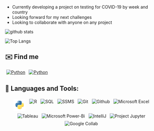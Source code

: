 * Currently developing a project on testing for COVID-19 by week and country
* Looking forward for my next challenges
* Looking to collaborate with anyone on any project

![github stats](https://github-readme-stats.vercel.app/api?username=Anestis-K&&show_icons=true&title_color=ffffff&icon_color=bb2acf&text_color=daf7dc&bg_color=151515)

![Top Langs](https://github-readme-stats.vercel.app/api/top-langs/?username=Anestis-K&layout=compacthttps://github.com/Anestis-K/github-readme-stats)



## ✉️ Find me


<p align="center">
 
 <a href="https://www.linkedin.com/in/anestis-karonidis/" target="_blank" rel="noopener noreferrer"> <img src="https://cdn.jsdelivr.net/npm/simple-icons@v3/icons/linkedin.svg" alt="Python" height="40" style="vertical-align:top; margin:4px"></a> 
 <a href="mailto:anestis.karonidis@gmail.com"> <img src="https://cdn.jsdelivr.net/npm/simple-icons@v3/icons/gmail.svg" alt="Python" height="40" style="vertical-align:top; margin:4px"></a>
</p>

## 🧰 Languages and Tools:
<p align="center">

<img src="https://raw.githubusercontent.com/github/explore/80688e429a7d4ef2fca1e82350fe8e3517d3494d/topics/python/python.png" alt="Python" height="40" style="vertical-align:top; margin:4px">

<img src="https://www.r-project.org/Rlogo.png" alt="R" height="40" style="vertical-align:top; margin:4px">

<img src="https://miro.medium.com/max/1200/1*Oe7xavCj5qCBzwTbLDbPTg.jpeg" alt="SQL" height="40" style="vertical-align:top; margin:4px">

<img src="https://miro.medium.com/max/402/1*KTDZHTVaVbvbyhIf2PmBAw.png" alt="SSMS" height="40" style="vertical-align:top; margin:4px">

<img src="https://avatars3.githubusercontent.com/u/18133?s=200&v=4" alt="Git"  height="40" style="vertical-align:top; margin:4px">

<img src="https://www.somagnews.com/wp-content/uploads/2020/04/75-e1586981465263.png" alt="Github" height="40" style="vertical-align:top; margin:4px">

<img src="https://encrypted-tbn0.gstatic.com/images?q=tbn%3AANd9GcTmq42Wk8-sPEEhgjJzWjjIv8ok-CAM8_qeOw&usqp=CAU" alt="Microsoft Excel" height="40" style="vertical-align:top; margin:4px">

<img src="https://pbs.twimg.com/profile_images/1268207088683020288/d9agkn4h.jpg" alt="Tableau" height="40" style="vertical-align:top; margin:4px">

<img src="https://encrypted-tbn0.gstatic.com/images?q=tbn%3AANd9GcStOKnbE1rXC9C_YnEpdTi47deAwisCke7lLA&usqp=CAU" alt="Microsoft Power-Bi" height="40" style="vertical-align:top; margin:4px">

<img src="https://upload.wikimedia.org/wikipedia/commons/thumb/d/d5/IntelliJ_IDEA_Logo.svg/600px-IntelliJ_IDEA_Logo.svg.png" alt="IntelliJ" height="40" style="vertical-align:top; margin:4px">

<img src="https://upload.wikimedia.org/wikipedia/commons/thumb/3/38/Jupyter_logo.svg/1200px-Jupyter_logo.svg.png" alt="Project Jupyter" height="40" style="vertical-align:top; margin:4px">

<img src="https://encrypted-tbn0.gstatic.com/images?q=tbn%3AANd9GcQaKni1sStigOWiG7eBHniMp5sjT2FfsPZ1Uw&usqp=CAU" alt="Google Collab" height="40" style="vertical-align:top; margin:4px">


